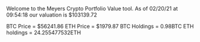 Welcome to the Meyers Crypto Portfolio Value tool. 
As of 02/20/21 at 09:54:18 our valuation is $103139.72 

BTC Price = $56241.86
 ETH Price = $1979.87
BTC Holdings = 0.98BTC
 ETH holdings = 24.255477532ETH 
